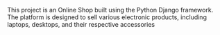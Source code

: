 This project is an Online Shop built using the Python Django framework. The platform is designed to sell various electronic products, including laptops, desktops, and their respective accessories
